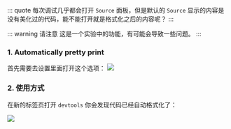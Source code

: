 ::: quote
每次调试几乎都会打开 `Source` 面板，但是默认的 `Source` 显示的内容是没有美化过的代码，能不能打开就是格式化之后的内容呢？
:::

::: warning 请注意
这是一个实验中的功能，有可能会导致一些问题。
:::

### 1. Automatically pretty print

首先需要去设置里面打开这个选项：
![](https://wingman-1300536089.file.myqcloud.com//chrome/C07/pretty_print01.gif)

### 2. 使用方式

在新的标签页打开 `devtools` 你会发现代码已经自动格式化了：

![](https://wingman-1300536089.file.myqcloud.com//chrome/C07/pretty_print02.png)

